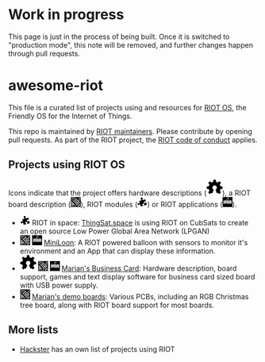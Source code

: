 <!--
SPDX-License-Identifier: CC0-1.0
SPDX-FileCopyrightText: The RIOT OS contributors
-->

# Work in progress

This page is just in the process of being built.
Once it is switched to "production mode",
this note will be removed, and further changes happen through pull requests.

# awesome-riot

This file is a curated list of projects using and resources for [RIOT OS], the Friendly OS for the Internet of Things.

This repo is maintained by [RIOT maintainers](https://github.com/orgs/RIOT-OS/teams/maintainers).
Please contribute by opening pull requests.
As part of the RIOT project, the [RIOT code of conduct] applies.

[RIOT OS]: https://www.riot-os.org/
[RIOT code of conduct]: https://github.com/RIOT-OS/RIOT/blob/master/CODE_OF_CONDUCT.md

Projects using RIOT OS
----------------------

Icons indicate that the project offers
hardware descriptions (![oshw]),
a RIOT board description (![board]),
RIOT modules (![module])
or RIOT applications (![app]).

* ![module] RIOT in space: [ThingSat.space](https://github.com/thingsat/) is using RIOT on CubSats to create an open source Low Power Global Area Network (LPGAN)
* ![board] ![app] [MiniLoon](https://www.hackster.io/386121/miniloon-60a9c9): A RIOT powered balloon with sensors to monitor it's environment and an App that can display these information.
* ![oshw] ![board] ![app] [Marian's Business Card](https://github.com/maribu/business-card): Hardware description, board support, games and text display software for business card sized board with USB power supply.
* ![board] [Marian's demo boards](https://github.com/maribu/boards): Various PCBs, including an RGB Christmas tree board, along with RIOT board support for most boards.

More lists
----------

* [Hackster](https://www.hackster.io/riot-os) has an own list of projects using RIOT

[oshw]: .icons/oshw.svg "PCB available as Open Hardware"
[board]: .icons/board.png "RIOT OS board definition available"
[app]: .icons/app.png "Application available"
[module]: .icons/module.png "RIOT modules available"
